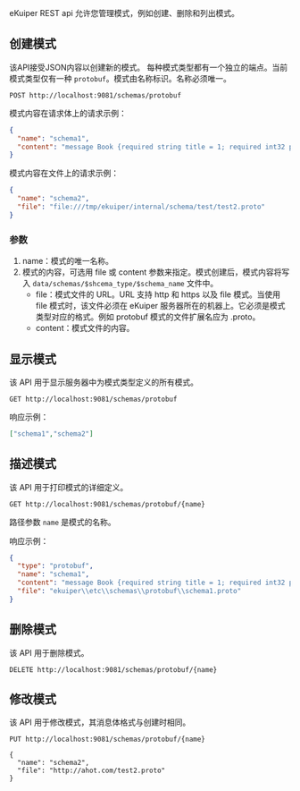 eKuiper REST api 允许您管理模式，例如创建、删除和列出模式。

## 创建模式

该API接受JSON内容以创建新的模式。 每种模式类型都有一个独立的端点。当前模式类型仅有一种 `protobuf`。模式由名称标识。名称必须唯一。

```shell
POST http://localhost:9081/schemas/protobuf
```

模式内容在请求体上的请求示例：

```json
{
  "name": "schema1",
  "content": "message Book {required string title = 1; required int32 price = 2;}"
}
```

模式内容在文件上的请求示例：

```json
{
  "name": "schema2",
  "file": "file:///tmp/ekuiper/internal/schema/test/test2.proto"
}
```

### 参数

1. name：模式的唯一名称。
2. 模式的内容，可选用 file 或 content 参数来指定。模式创建后，模式内容将写入 `data/schemas/$shcema_type/$schema_name` 文件中。
   - file：模式文件的 URL。URL 支持 http 和 https 以及 file 模式。当使用 file 模式时，该文件必须在 eKuiper 服务器所在的机器上。它必须是模式类型对应的格式。例如 protobuf 模式的文件扩展名应为 .proto。
   - content：模式文件的内容。

## 显示模式

该 API 用于显示服务器中为模式类型定义的所有模式。

```shell
GET http://localhost:9081/schemas/protobuf
```

响应示例：

```json
["schema1","schema2"]
```

## 描述模式

该 API 用于打印模式的详细定义。

```shell
GET http://localhost:9081/schemas/protobuf/{name}
```

路径参数 `name` 是模式的名称。

响应示例：

```json
{
  "type": "protobuf",
  "name": "schema1",
  "content": "message Book {required string title = 1; required int32 price = 2;}",
  "file": "ekuiper\\etc\\schemas\\protobuf\\schema1.proto"
}
```

## 删除模式

该 API 用于删除模式。

```shell
DELETE http://localhost:9081/schemas/protobuf/{name}
```

## 修改模式

该 API 用于修改模式，其消息体格式与创建时相同。

```shell
PUT http://localhost:9081/schemas/protobuf/{name}

{
  "name": "schema2",
  "file": "http://ahot.com/test2.proto"
}
```